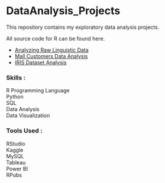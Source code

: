 # DataAnalysis_Projects
This repository contains my exploratory data analysis projects. <br>

All source code for R can be found here.<br>

- [Analyzing Raw Linguistic Data](http://rpubs.com/aparna_rvm/1123594)
- [Mall Customers Data Analysis](http://rpubs.com/aparna_rvm/1098780)
- [IRIS Dataset Analysis](http://rpubs.com/aparna_rvm/1097907)

### Skills : 
R Programming Language <br>
Python<br>
SQL <br>
Data Analysis <br>
Data Visualization <br>
### Tools Used : 
RStudio <br>
Kaggle<br>
MySQL <br>
Tableau <br>
Power BI <br>
RPubs

